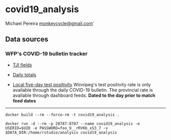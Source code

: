 # covid19_analysis

Michael Pereira <monkeycycle@gmail.com>'



## Data sources

### WFP's COVID-19 bulletin tracker

* [TJI fields](https://docs.google.com/spreadsheets/d/19IqfhdXQaQbCJDns3yG0EEL4TAYGRgEGKKyLeELvLNA/edit#gid=362680117)

* [Daily totals](https://docs.google.com/spreadsheets/d/19IqfhdXQaQbCJDns3yG0EEL4TAYGRgEGKKyLeELvLNA/edit#gid=1935428018)

* [Local five-day test positivity](https://docs.google.com/spreadsheets/d/19IqfhdXQaQbCJDns3yG0EEL4TAYGRgEGKKyLeELvLNA/edit#gid=322055627)
	Winnipeg's test positivity rate is only available through the daily COVID-19 bulletin. The provincial rate is available through dashboard feeds. **Dated to the day prior to match feed dates**



----

```docker build --rm --force-rm -t covid19_analysis .```

```docker run -d --rm -p 28787:8787 --name covid19_analysis -e USERID=$UID -e PASSWORD=foo_9__rRVKb_xS3_7 -v $DATA_DIR:/home/rstudio/analysis covid19_analysis```

